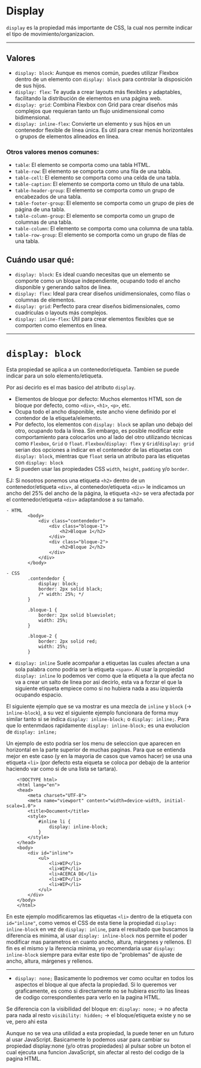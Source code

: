 # Display
`display` es la propiedad más importante de CSS, la cual nos permite indicar el tipo de movimiento/organizacion.

---
## Valores
* `display: block`: Aunque es menos común, puedes utilizar Flexbox dentro de un elemento con `display: block` para controlar la disposición de sus hijos.
* `display: flex`: Te ayuda a crear layouts más flexibles y adaptables, facilitando la distribución de elementos en una página web.
* `display: grid`: Combina Flexbox con Grid para crear diseños más complejos que requieran tanto un flujo unidimensional como bidimensional.
* `display: inline-flex`: Convierte un elemento y sus hijos en un contenedor flexible de línea única. Es útil para crear menús horizontales o grupos de elementos alineados en línea.

### Otros valores menos comunes:
* `table`: El elemento se comporta como una tabla HTML.
* `table-row`: El elemento se comporta como una fila de una tabla.
* `table-cell`: El elemento se comporta como una celda de una tabla.
* `table-caption`: El elemento se comporta como un título de una tabla.
* `table-header-group`: El elemento se comporta como un grupo de encabezados de una tabla.
* `table-footer-group`: El elemento se comporta como un grupo de pies de página de una tabla.
* `table-column-group`: El elemento se comporta como un grupo de columnas de una tabla.
* `table-column`: El elemento se comporta como una columna de una tabla.
* `table-row-group`: El elemento se comporta como un grupo de filas de una tabla.

## Cuándo usar qué:
* `display: block`: Es ideal cuando necesitas que un elemento se comporte como un bloque independiente, ocupando todo el ancho disponible y generando saltos de línea.
* `display: flex`: Ideal para crear diseños unidimensionales, como filas o columnas de elementos.
* `display: grid`: Perfecto para crear diseños bidimensionales, como cuadrículas o layouts más complejos.
* `display: inline-flex`: Útil para crear elementos flexibles que se comporten como elementos en línea.

---

# `display: block`
Esta propiedad se aplica a un contenedor/etiqueta. Tambien se puede indicar para un solo elemento/etiqueta.

Por asi decirlo es el mas basico del atributo `display`.

* Elementos de bloque por defecto: Muchos elementos HTML son de bloque por defecto, como `<div>`, `<h1>`, `<p>`, etc.
* Ocupa todo el ancho disponible, este ancho viene definido por el contendor de la etiqueta/elemento.
* Por defecto, los elementos con `display: block` se apilan uno debajo del otro, ocupando toda la línea. Sin embargo, es posible modificar este comportamiento para colocarlos uno al lado del otro utilizando técnicas como `Flexbox`, `Grid` o `float`. `Flexbox`/`display: flex` y `Grid`/`display: grid` serian dos opciones a indicar en el contenedor de las etiquetas con `display: block`, mientras que `float` seria un atributo para  las etiquetas con `display: block`
* Si pueden usar las propiedades CSS `width`, `height`, `padding` y/o `border`.

EJ: 
	Si nosotros ponemos una etiqueta `<h2>` dentro de un contenedor/etiqueta `<div>`, al contenedor/etiqueta `<div>` le indicamos un ancho del 25% del ancho de la página, la etiqueta `<h2>` se vera afectada por el contenedor/etiqueta `<div>` adaptandose a su tamaño.

```
- HTML
		<body>
		    <div class="contendedor">
		        <div class="bloque-1">
		            <h2>Bloque 1</h2>
		        </div>
		        <div class="bloque-2">
		            <h2>Bloque 2</h2>
		        </div>
		    </div>
		</body>

- CSS
		.contendedor {
		    display: block;
		    border: 2px solid black;
		    /* width: 25%; */
		}

		.bloque-1 {
		    border: 2px solid blueviolet;
		    width: 25%;
		}

		.bloque-2 {
		    border: 2px solid red;
		    width: 25%;
		}
```

* `display: inline`
Suele acompañar a etiquetas las cuales afectan a una sola palabra como podria ser la etiqueta `<span>`.
Al usar la propiedàd `display: inline` lo podemos ver como que la etiqueta a la que afecta no va a crear un salto de linea por asi decirlo, esta va a forzar el que la siguiente etiqueta empiece como si no hubiera nada a asu izquierda ocupando espacio.


El siguiente ejemplo que se va mostrar es una mezcla de `inline` y `block` (-> `ìnline-block`), a su vez el siguiente ejemplo funcionara de forma muy similar tanto si se indica `display: inline-block;` o `display: inline;`. Para que lo entenmdaos rapidamente `display: inline-block;` es una evolucion de `display: inline;`

Un ejemplo de esto podria ser los menu de seleccion que aparecen en horizontal en la parte superior de muchas paginas. Para que se entienda mejor en este caso (y en la mayoria de casos que vamos hacer) se usa una etiqueta `<li>` (por defecto esta eiqueta se coloca por debajo de la anterior haciendo var como si de una lista se tartara).

```
	<!DOCTYPE html>
	<html lang="en">
	<head>
		<meta charset="UTF-8">
		<meta name="viewport" content="width=device-width, initial-scale=1.0">
		<title>Document</title>
		<style>
			#inline li {
				display: inline-block;
			}
		</style>
	</head>
	<body>
		<div id="inline">
			<ul>
				<li>WIP</li>
				<li>WIP</li>
				<li>ACERCA DE</li>
				<li>WIP</li>
				<li>WIP</li>
			</ul>
		</div>
	</body>
	</html>
```
En este ejemplo modificaremos las etiquetas `<li>` dentro de la etiqueta con `id="inline"`, como vemos el CSS de esta tiene la propiedad `display: inline-block` en vez de `display: inline`, para el resultado que buscamos la diferencia es minima, al usar `display: inline-block` nos permite el poder modificar mas parametros en cuanto ancho, altura, márgenes y rellenos.
El fin es el mismo y la iferencia minima, yo recomendaria usar `display: inline-block` siempre para evitar este tipo de "problemas" de ajuste de ancho, altura, márgenes y rellenos.

---
* `display: none;`
Basicamente lo podremos ver como ocultar en todos los aspectos el bloque al que afecta la propiedad. Si lo queremos ver graficamente, es como si directamente no se hubiera escrito las lineas de codigo correspondientes para verlo en la pagina HTML.

Se diferencia con la visibilidad del bloque en:
`display: none;` -> no afecta para nada al resto
`visibility: hidden;` -> el bloque/etiqueta existe y no se ve, pero ahi esta

Aunque no se vea una utilidad a esta propiedad, la puede tener en un futuro al usar JavaScript.
Basicamente lo podemos usar para cambiar su propiedad display:none (y/o otras propiedades) al pulsar sobre un boton el cual ejecuta una funcion JavaScript, sin afectar al resto del codigo de la pagina HTML.
